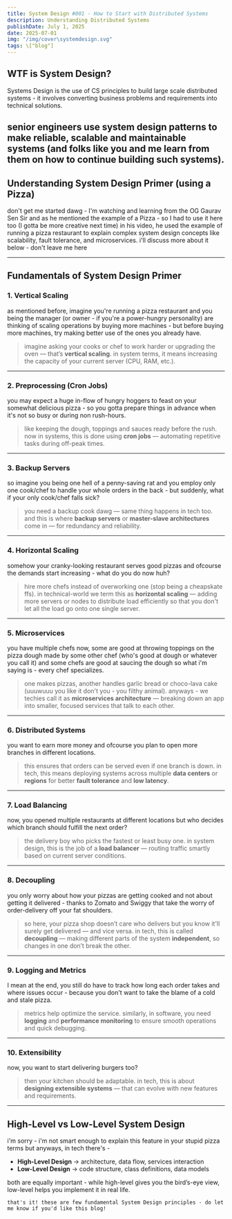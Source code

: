 ```yaml
---
title: System Design #001 - How to Start with Distributed Systems
description: Understanding Distributed Systems
publishDate: July 1, 2025
date: 2025-07-01
img: "/img/cover\systemdesign.svg"
tags: \["blog"]
---
```


## WTF is System Design?
Systems Design is the use of CS principles to build large scale distributed systems - 
it involves converting business problems and requirements into technical solutions. 

senior engineers use system design patterns to make reliable, scalable and maintainable systems (and folks like you and me learn from them on how to continue building such systems).
---

## Understanding System Design Primer (using a Pizza)
don't get me started dawg - I'm watching and learning from the OG Gaurav Sen Sir and as he mentioned the example of a Pizza - so I had to use it here too (I gotta be more creative next time)
in his video, he used the example of running a pizza restaurant to explain complex system design concepts like scalability, fault tolerance, and microservices. i'll discuss more about it below - don't leave me here

---
## Fundamentals of System Design Primer 
### 1. **Vertical Scaling**

as mentioned before, imagine you're running a pizza restaurant and you being the manager (or owner - if you're a power-hungry personality)
are thinking of scaling operations by buying more machines - but before buying more machines, try making better use of the ones you already have.

> imagine asking your cooks or chef to work harder or upgrading the oven — that’s **vertical scaling**.
> in system terms, it means increasing the capacity of your current server (CPU, RAM, etc.).

---

### 2. **Preprocessing (Cron Jobs)**

you may expect a huge in-flow of hungry hoggers to feast on your somewhat delicious pizza - so you gotta prepare things in advance when it's not so busy or during non rush-hours.

> like keeping the dough, toppings and sauces ready before the rush.
> now in systems, this is done using **cron jobs** — automating repetitive tasks during off-peak times.

---

### 3. **Backup Servers**

so imagine you being one hell of a penny-saving rat and you employ only one cook/chef to handle your whole orders in the back - but suddenly, what if your only cook/chef falls sick?

> you need a backup cook dawg — same thing happens in tech too.
> and this is where **backup servers** or **master-slave architectures** come in — for redundancy and reliability.

---

### 4. **Horizontal Scaling**

somehow your cranky-looking restaurant serves good pizzas and ofcourse the demands start increasing - what do you do now huh?

> hire more chefs instead of overworking one (stop being a cheapskate ffs).
> in technical-world we term this as **horizontal scaling** — adding more servers or nodes to distribute load efficiently so that you don't let all the load go onto one single server.

---

### 5. **Microservices**

you have multiple chefs now, some are good at throwing toppings on the pizza dough made by some other chef (who's good at dough or whatever you call it) and some chefs are good at saucing the dough 
so what i'm saying is - every chef specializes.

> one makes pizzas, another handles garlic bread or choco-lava cake (uuuwuuu you like it don't you - you filthy animal).
> anyways - we techies call it as **microservices architecture** — breaking down an app into smaller, focused services that talk to each other.

---

### 6. **Distributed Systems**

you want to earn more money and ofcourse you plan to open more branches in different locations.

> this ensures that orders can be served even if one branch is down.
> in tech, this means deploying systems across multiple **data centers** or **regions** for better **fault tolerance** and **low latency**.

---

### 7. **Load Balancing**

now, you opened multiple restaurants at different locations but who decides which branch should fulfill the next order?

> the delivery boy who picks the fastest or least busy one.
> in system design, this is the job of a **load balancer** — routing traffic smartly based on current server conditions.

---

### 8. **Decoupling**

you only worry about how your pizzas are getting cooked and not about getting it delivered - thanks to Zomato and Swiggy that take the worry of order-delivery off your fat shoulders.

> so here, your pizza shop doesn’t care who delivers but you know it'll surely get delivered — and vice versa.
> in tech, this is called **decoupling** — making different parts of the system **independent**, so changes in one don’t break the other.

---

### 9. **Logging and Metrics**

I mean at the end, you still do have to track how long each order takes and where issues occur - because you don't want to take the blame of a cold and stale pizza.

> metrics help optimize the service.
> similarly, in software, you need **logging** and **performance monitoring** to ensure smooth operations and quick debugging.

---

### 10. **Extensibility**

now, you want to start delivering burgers too?

> then your kitchen should be adaptable.
> in tech, this is about **designing extensible systems** — that can evolve with new features and requirements.

---

## High-Level vs Low-Level System Design

i'm sorry - i'm not smart enough to explain this feature in your stupid pizza terms but anyways, in tech there's -
* **High-Level Design** → architecture, data flow, services interaction
* **Low-Level Design** → code structure, class definitions, data models

both are equally important - while high-level gives you the bird’s-eye view, low-level helps you implement it in real life.

```
that's it! these are few fundamental System Design principles - do let me know if you'd like this blog!
```
